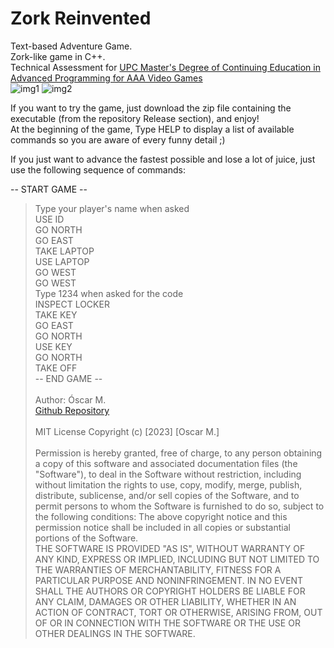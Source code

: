 # Zork Reinvented
Text-based Adventure Game.\
Zork-like game in C++.\
Technical Assessment for [UPC Master's Degree of Continuing Education in Advanced Programming for AAA Video Games](https://www.talent.upc.edu/ing/estudis/formacio/curs/201200/master-degree-advanced-programming-aaa-video-games/)\
![img1](https://github.com/oooscaaar/zork-reinvented/assets/16454493/6a7740ca-304b-413f-b711-3afda651daa3)
![img2](https://github.com/oooscaaar/zork-reinvented/assets/16454493/890ec981-ec7e-499a-9c3e-d5a7e633a04d)

If you want to try the game, just download the zip file containing the executable (from the repository Release section), and enjoy!\
At the beginning of the game, Type HELP to display a list of available commands so you are aware of every funny detail ;)

If you just want to advance the fastest possible and lose a lot of juice, just use the following sequence of commands:

-- START GAME --
> Type your player's name when asked\
> USE ID\
> GO NORTH\
> GO EAST\
> TAKE LAPTOP\
> USE LAPTOP\
> GO WEST\
> GO WEST\
> Type 1234 when asked for the code\
> INSPECT LOCKER\
> TAKE KEY\
> GO EAST\
> GO NORTH\
> USE KEY\
> GO NORTH\
> TAKE OFF\
-- END GAME --
\
\
Author: Óscar M.\
[Github Repository](https://github.com/oooscaaar/zork-reinvented)\
\
MIT License
Copyright (c) [2023] [Oscar M.]
\
\
Permission is hereby granted, free of charge, to any person obtaining a copy
of this software and associated documentation files (the "Software"), to deal
in the Software without restriction, including without limitation the rights
to use, copy, modify, merge, publish, distribute, sublicense, and/or sell
copies of the Software, and to permit persons to whom the Software is
furnished to do so, subject to the following conditions:
The above copyright notice and this permission notice shall be included in all
copies or substantial portions of the Software.\
THE SOFTWARE IS PROVIDED "AS IS", WITHOUT WARRANTY OF ANY KIND, EXPRESS OR
IMPLIED, INCLUDING BUT NOT LIMITED TO THE WARRANTIES OF MERCHANTABILITY,
FITNESS FOR A PARTICULAR PURPOSE AND NONINFRINGEMENT. IN NO EVENT SHALL THE
AUTHORS OR COPYRIGHT HOLDERS BE LIABLE FOR ANY CLAIM, DAMAGES OR OTHER
LIABILITY, WHETHER IN AN ACTION OF CONTRACT, TORT OR OTHERWISE, ARISING FROM,
OUT OF OR IN CONNECTION WITH THE SOFTWARE OR THE USE OR OTHER DEALINGS IN THE
SOFTWARE.
